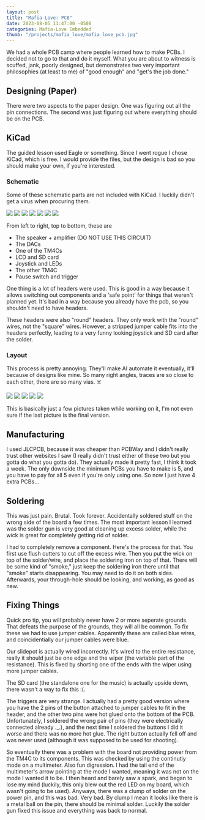 ```yaml
---
layout: post
title: "Mafia Love: PCB"
date: 2023-08-05 11:47:00 -0500
categories: Mafia-Love Embedded
thumb: "/projects/mafia_love/mafia_love_pcb.jpg"
---
```


We had a whole PCB camp where people learned how to make PCBs. I decided not to go to that and do it myself. What
you are about to witness is scuffed, jank, poorly designed, but demonstrates two very important philosophies (at
least to me) of "good enough" and "get's the job done."

## Designing (Paper)

There were two aspects to the paper design. One was figuring out all the pin connections. The second was just
figuring out where everything should be on the PCB.

## KiCad

The guided lesson used Eagle or something. Since I went rogue I chose KiCad, which is free. I would provide the
files, but the design is bad so you should make your own, if you're interested.

### Schematic

Some of these schematic parts are not included with KiCad. I luckily didn't get a virus when procuring them.

<div class="img-group">
<img src="/projects/mafia_love/schematic_1.png">
<img src="/projects/mafia_love/schematic_2.png">
<img src="/projects/mafia_love/schematic_3.png">
<img src="/projects/mafia_love/schematic_4.png">
<img src="/projects/mafia_love/schematic_5.png">
<img src="/projects/mafia_love/schematic_6.png">
<img src="/projects/mafia_love/schematic_7.png">
</div>

From left to right, top to bottom, these are

- The speaker + amplifier (DO NOT USE THIS CIRCUIT)
- The DACs
- One of the TM4Cs
- LCD and SD card
- Joystick and LEDs
- The other TM4C
- Pause switch and trigger

One thing is a lot of headers were used. This is good in a way because it allows switching out components and
a 'safe point' for things that weren't planned yet. It's bad in a way because you already have the pcb, so you
shouldn't need to have headers.

These headers were also "round" headers. They only work with the "round" wires, not the "square" wires. However,
a stripped jumper cable fits into the headers perfectly, leading to a very funny looking joystick and SD card after
the solder.

### Layout

This process is pretty annoying. They'll make AI automate it eventually, it'll because of designs like mine.
So many right angles, traces are so close to each other, there are so many vias. ☠️

<div class="img-group">
<img src="/projects/mafia_love/layout_1.png">
<img src="/projects/mafia_love/layout_2.png">
<img src="/projects/mafia_love/layout_3.png">
<img src="/projects/mafia_love/layout_4.png">
<img src="/projects/mafia_love/layout_5.png">
</div>

This is basically just a few pictures taken while working on it, I'm not even sure if the last picture is the final
version.

## Manufacturing

I used JLCPCB, because it was cheaper than PCBWay and I didn't really trust other websites I saw (I really didn't
trust either of these two but you gotta do what you gotta do). They actually made it pretty fast, I think it took
a week. The only downside the minimum PCBs you have to make is 5, and you have to pay for all 5 even if you're only
using one. So now I just have 4 extra PCBs...

## Soldering

This was just pain. Brutal. Took forever. Accidentally soldered stuff on the wrong side of the board a few times.
The most important lesson I learned was the solder gun is very good at cleaning up excess solder, while the wick
is great for completely getting rid of solder.

I had to completely remove a component. Here's the process for that. You first use flush cutters to cut off the
excess wire. Then you put the wick on top of the solder/wire, and place the soldering iron on top of that. There
will be some kind of "smoke," just keep the soldering iron there until that "smoke" starts disappearing. You may
need to do it on both sides. Afterwards, your through-hole should be looking, and working, as good as new.

## Fixing Things

Quick pro tip, you will probably never have 2 or more seperate grounds. That defeats the purpose of the grounds,
they will all be common. To fix these we had to use jumper cables. Apparently these are called blue wires, and
coincidentially our jumper cables were blue.

Our slidepot is actually wired incorrectly. It's wired to the entire resistance, really it should just be one
edge and the wiper (the variable part of the resistance). This is fixed by shorting one of the ends with the
wiper using more jumper cables.

The SD card (the standalone one for the music) is actually upside down, there wasn't a way to fix this :(.

The triggers are very strange. I actually had a pretty good version where you have the 2 pins of the button attached
to jumper cables to fit in the header, and the other two pins were hot glued onto the bottom of the PCB.
Unfortunately, I soldered the wrong pair of pins (they were electrically connected already ._.), and the next time
I soldered the buttons I did it worse and there was no more hot glue. The right button actually fell off and was
never used (although it was supposed to be used for shooting).

So eventually there was a problem with the board not providing power from the TM4C to its components. This was
checked by using the continutiy mode on a multimeter. Also fun digression. I had the tail end of the multimeter's
arrow pointing at the mode I wanted, meaning it was not on the mode I wanted it to be. I then heard and barely
saw a spark, and began to lose my mind (luckily, this only blew out the red LED on my board, which wasn't going
to be used). Anyways, there was a clump of solder on the power pin, and this was bad. Very bad. By clump I mean
it looks like there is a metal ball on the pin, there should be minimal solder. Luckily the solder gun fixed
this issue and everything was back to normal.